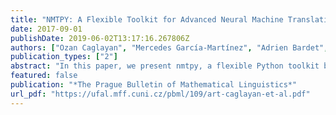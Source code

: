 ```yaml
---
title: "NMTPY: A Flexible Toolkit for Advanced Neural Machine Translation Systems"
date: 2017-09-01
publishDate: 2019-06-02T13:17:16.267806Z
authors: ["Ozan Caglayan", "Mercedes García-Martínez", "Adrien Bardet", "Walid Aransa", "Fethi Bougares", "Loïc Barrault"]
publication_types: ["2"]
abstract: "In this paper, we present nmtpy, a flexible Python toolkit based on Theano for training Neural Machine Translation and other neural sequence-to-sequence architectures. nmtpy decouples the specification of a network from the training and inference utilities to simplify the addition of a new architecture and reduce the amount of boilerplate code to be written. nmtpy has been used for LIUM’s top-ranked submissions to WMT Multimodal Machine Translation and News Translation tasks in 2016 and 2017."
featured: false
publication: "*The Prague Bulletin of Mathematical Linguistics*"
url_pdf: "https://ufal.mff.cuni.cz/pbml/109/art-caglayan-et-al.pdf"
---
```


